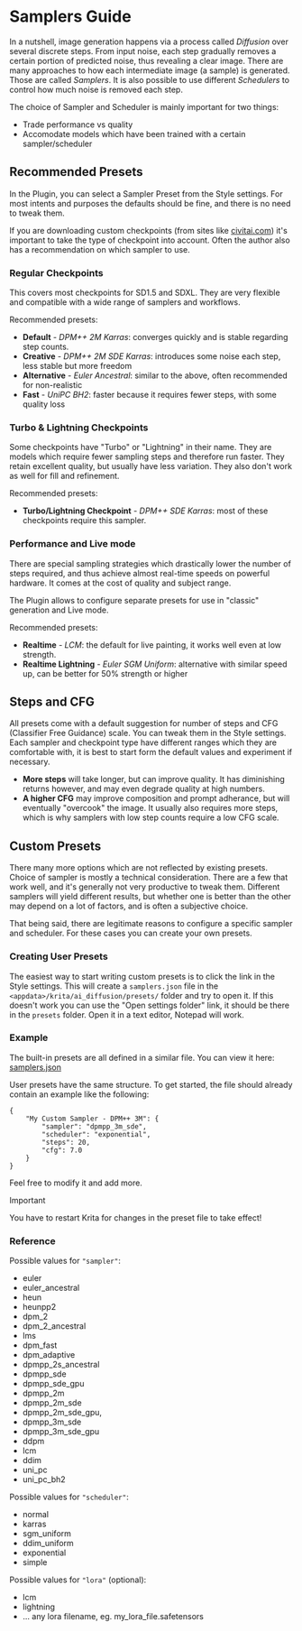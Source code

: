 # Samplers Guide

In a nutshell, image generation happens via a process called *Diffusion* over several discrete steps.
From input noise, each step gradually removes a certain portion of predicted noise, thus revealing a clear image.
There are many approaches to how each intermediate image (a sample) is generated. Those are called *Samplers*.
It is also possible to use different *Schedulers* to control how much noise is removed each step.

The choice of Sampler and Scheduler is mainly important for two things:
* Trade performance vs quality
* Accomodate models which have been trained with a certain sampler/scheduler

## Recommended Presets

In the Plugin, you can select a Sampler Preset from the Style settings.
For most intents and purposes the defaults should be fine, and there is no need to tweak them.

If you are downloading custom checkpoints (from sites like [civitai.com](https://civitai.com/))
it's important to take the type of checkpoint into account. Often the author also has a
recommendation on which sampler to use.

### Regular Checkpoints

This covers most checkpoints for SD1.5 and SDXL. They are very flexible and compatible with a wide range of samplers
and workflows.

Recommended presets:
* **Default** - *DPM++ 2M Karras*: converges quickly and is stable regarding step counts.
* **Creative** - *DPM++ 2M SDE Karras*: introduces some noise each step, less stable but more freedom
* **Alternative** - *Euler Ancestral*: similar to the above, often recommended for non-realistic
* **Fast** - *UniPC BH2*: faster because it requires fewer steps, with some quality loss

### Turbo & Lightning Checkpoints

Some checkpoints have "Turbo" or "Lightning" in their name. They are models which require fewer sampling steps
and therefore run faster. They retain excellent quality, but usually have less variation. They also don't work as
well for fill and refinement.

Recommended presets:
* **Turbo/Lightning Checkpoint** - *DPM++ SDE Karras*: most of these checkpoints require this sampler.

### Performance and Live mode

There are special sampling strategies which drastically lower the number of steps required, and thus
achieve almost real-time speeds on powerful hardware. It comes at the cost of quality and subject range.

The Plugin allows to configure separate presets for use in "classic" generation and Live mode.

Recommended presets:
* **Realtime** - *LCM*: the default for live painting, it works well even at low strength.
* **Realtime Lightning** - *Euler SGM Uniform*: alternative with similar speed up, can be better for 50% strength or higher


## Steps and CFG

All presets come with a default suggestion for number of steps and CFG (Classifier Free Guidance) scale.
You can tweak them in the Style settings. Each sampler and checkpoint type have different ranges which
they are comfortable with, it is best to start form the default values and experiment if necessary.

* **More steps** will take longer, but can improve quality. It has diminishing returns however, and may even degrade quality at high numbers.
* **A higher CFG** may improve composition and prompt adherance, but will eventually "overcook" the image. It usually also requires more steps,
which is why samplers with low step counts require a low CFG scale.


## Custom Presets

There many more options which are not reflected by existing presets.
Choice of sampler is mostly a technical consideration. There are a few that work well, and it's generally not
very productive to tweak them. Different samplers will yield different results, but whether one is better than the
other may depend on a lot of factors, and is often a subjective choice.

That being said, there are legitimate reasons to configure a specific sampler and scheduler.
For these cases you can create your own presets.

### Creating User Presets

The easiest way to start writing custom presets is to click the link in the Style settings.
This will create a `samplers.json` file in the `<appdata>/krita/ai_diffusion/presets/` folder and try to open it.
If this doesn't work you
can use the "Open settings folder" link, it should be there in the `presets` folder. Open it in a text editor, Notepad will work.

### Example

The built-in presets are all defined in a similar file. You can view it here: [samplers.json](https://github.com/Acly/krita-ai-diffusion/blob/main/ai_diffusion/presets/samplers.json)

User presets have the same structure. To get started, the file should already contain an example like the following:
```
{
    "My Custom Sampler - DPM++ 3M": {
        "sampler": "dpmpp_3m_sde",
        "scheduler": "exponential",
        "steps": 20,
        "cfg": 7.0
    }
}
```

Feel free to modify it and add more.

> [!IMPORTANT]
> You have to restart Krita for changes in the preset file to take effect!

### Reference

Possible values for `"sampler"`:
* euler
* euler_ancestral
* heun
* heunpp2
* dpm_2
* dpm_2_ancestral
* lms
* dpm_fast
* dpm_adaptive
* dpmpp_2s_ancestral
* dpmpp_sde
* dpmpp_sde_gpu
* dpmpp_2m
* dpmpp_2m_sde
* dpmpp_2m_sde_gpu,
* dpmpp_3m_sde
* dpmpp_3m_sde_gpu
* ddpm
* lcm
* ddim
* uni_pc
* uni_pc_bh2

Possible values for `"scheduler"`:
* normal
* karras
* sgm_uniform
* ddim_uniform
* exponential
* simple

Possible values for `"lora"` (optional):
* lcm
* lightning
* ... any lora filename, eg. my_lora_file.safetensors